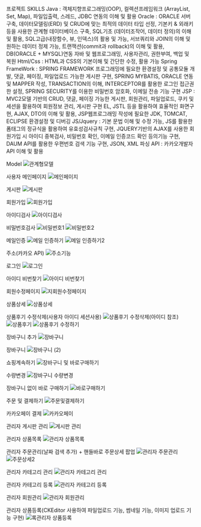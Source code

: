 프로젝트
SKILLS 
Java :  객체지향프로그래밍(OOP), 컬렉션프레임워크 (ArrayList, Set, Map), 파일입출력, 스레드, JDBC 연동의 이해 및 활용
Oracle : ORACLE 서버구축, 데이터모델링(ERD) 및 CRUD에 맞는 최적의 데이터 타입 선정, 기본키 & 외래키 등을 사용한 관계형 데이터베이스 구축, SQL기초 (데이터조작어, 데이터 정의)의 이해 및 활용, SQL고급(내장함수, 뷰, 인덱스)의 활용 및 가능, 서브쿼리와 JOIN의 이해 및 원하는 데이터 정제 가능, 트랜잭션(commit과 rollback)의 이해 및 활용, DB(ORACLE + MYSQL)연동 자바 및 웹프로그래밍, 사용자관리, 권한부여, 백업 및 복원
Html/Css : HTML과 CSS의 기본이해 및 간단한 수정, 활용 가능
Spring FrameWork : SPRING FRAMEWORK 프로그래밍에 필요한 환경설정 및 공통모듈 개발, 댓글, 페이징, 파일업로드 가능한 게시판 구현, SPRING MYBATIS, ORACLE 연동 및 MAPPER 작성, TRANSACTION의 이해, INTERCEPTOR를 활용한 로그인 접근권한 설정, SPRING SECURITY를 이용한 비밀번호 암호화, 이메일 전송 기능 구현 
JSP : MVC2모델 기반의 CRUD, 댓글, 페이징 가능한 게시판, 회원관리, 파일업로드, 쿠키 및 세션을 활용하여 회원정보 관리, 게시판 구현 EL, JSTL 등을 활용하여 효율적인 화면구현, AJAX, DTO의 이해 및 활용, JSP웹프로그래밍 작성에 필요한 JDK, TOMCAT, ECLIPSE 환경설정 및 디버깅
JS/Jquery :  기본 문법 이해 및 수정 가능, JS를 활용한 폼태그의 정규식을 활용하여 유효성검사규칙 구현, JQUERY기반의 AJAX를 사용한 회원가입 시 아이디 중복검사, 비밀번호 확인, 이메일 인증코드 확인 등의기능 구현, DAUM API를 활용한 우편번호 검색 기능 구현, JSON, XML 파싱
API : 카카오개발자 API 이해 및 활용

Model
![관계형모델](https://github.com/Raki0992/RakiFood/assets/145024821/3723a4cd-b241-413e-beac-4707e691ee3e)

사용자 메인페이지
![메인페이지](https://github.com/Raki0992/RakiFood/assets/145024821/55d3a86b-ef08-4c17-b904-60f78ddc525a)

게시판
![게시판](https://github.com/Raki0992/RakiFood/assets/145024821/b7698a39-d5bf-4f06-9577-7a00eeec556f)

회원가입
![회원가입](https://github.com/Raki0992/RakiFood/assets/145024821/a3eab09a-913e-47dc-8078-2564659c82fd)

아이디검사
![아이디검사](https://github.com/Raki0992/RakiFood/assets/145024821/36c923e1-f039-450b-8e85-f99f8a7d0e74)

비밀번호검사
![비밀번호1](https://github.com/Raki0992/RakiFood/assets/145024821/a4720969-43ff-40b2-8ea4-e7709e05d3b8)
![비밀번호2](https://github.com/Raki0992/RakiFood/assets/145024821/b80ecb61-3f99-4eac-9af7-71c8f60f9235)

메일인증
![메일 인증하기](https://github.com/Raki0992/RakiFood/assets/145024821/6bb814c1-f763-4e58-89bb-72857b247ca5)
![메일 인증하기2](https://github.com/Raki0992/RakiFood/assets/145024821/3d1f354a-80b4-4680-b7b9-5ea78980de41)

주소(카카오 API)
![주소기능](https://github.com/Raki0992/RakiFood/assets/145024821/658d23bd-2a6f-4011-b3f4-c3df50963543)

로그인
![로그인](https://github.com/Raki0992/RakiFood/assets/145024821/b6f3f34f-4153-4577-9b6d-85850c20d2b4)

아이디 비번찾기
![아이디   비번찾기](https://github.com/Raki0992/RakiFood/assets/145024821/f63fe20c-1d6c-4c46-8884-12a6c74cdecc)

회원수정페이지
![지회원수정페이지](https://github.com/Raki0992/RakiFood/assets/145024821/caae68fc-14a0-448f-9a3e-d1a2076c9abd)

상품상세
![상품상세](https://github.com/Raki0992/RakiFood/assets/145024821/31554f0c-8e62-433b-9390-411421470369)

상품후기 수정삭제(사용자 아이디 세션사용)
![상품후기 수정삭제(아이디 참조)](https://github.com/Raki0992/RakiFood/assets/145024821/e75884f5-9786-475e-b9cd-c35024720f11)
![상품후기](https://github.com/Raki0992/RakiFood/assets/145024821/8a5834bb-7707-44f9-b080-7bbed07e036d)
![상품후기 수정하기](https://github.com/Raki0992/RakiFood/assets/145024821/b835ef98-6a18-450e-a066-ea9003f49db1)

장바구니 추가
![장바구니](https://github.com/Raki0992/RakiFood/assets/145024821/d0f08411-a7b9-4e89-b600-a382a5baba5e)

장바구니
![장바구니 (2)](https://github.com/Raki0992/RakiFood/assets/145024821/f5d72cbd-b686-475f-9051-d74ef2314e7a)

쇼핑계속하기
![장바구니 및 바로구매하기](https://github.com/Raki0992/RakiFood/assets/145024821/739ef0c3-23d4-4046-9c1a-32e208b36c45)

수량변경
![장바구니 수량변경](https://github.com/Raki0992/RakiFood/assets/145024821/7e4666b7-bf95-49b4-939c-d033134c5a2b)

장바구니 없이 바로 구매하기
![바로구매하기](https://github.com/Raki0992/RakiFood/assets/145024821/4eda49ca-a1aa-49d6-8cc8-026bfb842d5b)

주문 및 결제하기
![주문및결제하기](https://github.com/Raki0992/RakiFood/assets/145024821/e85343a7-ef34-4081-b1fa-0287973c6002)

카카오페이 결제
![카카오페이](https://github.com/Raki0992/RakiFood/assets/145024821/44ffed74-afd5-452b-a9fe-7f0f3ef74b29)

관리자 게시판 관리
![게시판 관리](https://github.com/Raki0992/RakiFood/assets/145024821/b3393adb-941f-4d84-9516-99ec8ef6a886)

관리자 상품목록
![관리자 상품목록](https://github.com/Raki0992/RakiFood/assets/145024821/ca826ab6-5623-46c4-9647-b27c10822902)

관리자 주문관리(날짜 검색 추가) + 핸들바로 주문상세 팝업
![관리자 주문관리](https://github.com/Raki0992/RakiFood/assets/145024821/3b289dae-b2ce-40d1-b8d0-663cbd25ef57)
![주문상세2](https://github.com/Raki0992/RakiFood/assets/145024821/140412d3-ceb6-4289-a335-22ad1879cb61)

관리자 카테고리 관리
![관리자 카테고리 관리](https://github.com/Raki0992/RakiFood/assets/145024821/7af75247-54be-4422-ae29-1c73e2eb1461)

관리자 카테고리 등록
![관리자 카테고리 등록](https://github.com/Raki0992/RakiFood/assets/145024821/2c6cc4b1-6445-4666-9d16-ceec90f9805a)

관리자 회원관리
![관리자 회원관리](https://github.com/Raki0992/RakiFood/assets/145024821/f6fc57b8-40bf-4e0e-bd57-b6b96ffcf6c3)

관리자 상품등록(CKEditor 사용하여 파일업로드 기능, 썸네일 기능, 이미지 업로드 기능 구현)
![록관리자 상품등록](https://github.com/Raki0992/RakiFood/assets/145024821/7f2fb4aa-0d6b-4de4-8788-94646523631e)

